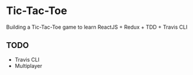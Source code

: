 # Tic-Tac-Toe

Building a Tic-Tac-Toe game to learn ReactJS + Redux + TDD + Travis CLI

## TODO
* Travis CLI
* Multiplayer
